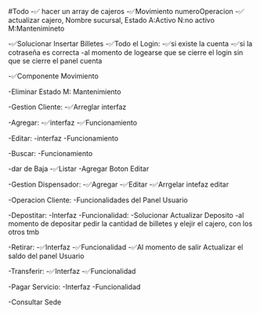 #Todo
-✅ hacer un array de cajeros
-✅Movimiento numeroOperacion
-✅ actualizar cajero, Nombre sucursal, Estado A:Activo N:no activo M:Mantenimineto

-✅Solucionar Insertar Billetes
-✅Todo el Login:
-✅si existe la cuenta
-✅si la cotraseña es correcta
-al momento de logearse que se cierre el login sin que se cierre el panel cuenta

-✅Componente Movimiento

-Eliminar Estado M: Mantenimiento

-Gestion Cliente:
-✅Arreglar interfaz

-Agregar:
-✅interfaz
-✅Funcionamiento

-Editar:
-interfaz
-Funcionamiento

-Buscar:
-Funcionamiento

-dar de Baja
-✅Listar
-Agregar Boton Editar

-Gestion Dispensador:
-✅Agregar
-✅Editar
-✅Arrgelar intefaz editar

-Operacion Cliente:
-Funcionalidades del Panel Usuario

-Depostitar:
-Interfaz
-Funcionalidad:
-Solucionar Actualizar Deposito
-al momento de depositar pedir la cantidad de billetes y elejir el cajero, con los otros tmb

-Retirar:
-✅Interfaz
-✅Funcionalidad
-✅Al momento de salir Actualizar el saldo del panel Usuario

-Transferir:
-✅Interfaz
-✅Funcionalidad

-Pagar Servicio:
-Interfaz
-Funcionalidad

-Consultar Sede
